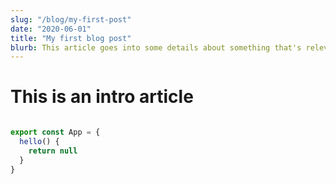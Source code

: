 ```yaml
---
slug: "/blog/my-first-post"
date: "2020-06-01"
title: "My first blog post"
blurb: This article goes into some details about something that's relevant.
---
```


# This is an intro article

```javascript

export const App = {
  hello() {
    return null
  }
}
```